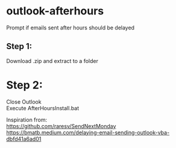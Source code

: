 # outlook-afterhours
Prompt if emails sent after hours should be delayed

## Step 1:
Download .zip and extract to a folder

# Step 2:
Close Outlook\
Execute AfterHoursInstall.bat

Inspiration from:\
https://github.com/raresv/SendNextMonday \
https://bmatb.medium.com/delaying-email-sending-outlook-vba-dbfd41a6ad01
